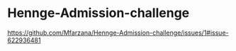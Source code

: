 # Hennge-Admission-challenge

https://github.com/Mfarzana/Hennge-Admission-challenge/issues/1#issue-622936481
